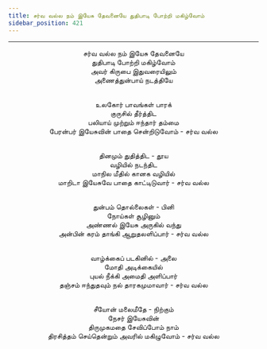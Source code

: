 ```yaml
---
title: சர்வ வல்ல நம் இயேசு தேவனையே துதிபாடி போற்றி மகிழ்வோம்
sidebar_position: 421
---
```


---
<center>
சர்வ வல்ல நம் இயேசு தேவனையே<br/>
துதிபாடி போற்றி மகிழ்வோம்<br/>
அவர் கிருபை இதுவரையிலும்<br/>
அணைத்துன்பாய் நடத்தியே<br/><br/>

உலகோர் பாவங்கள் பாரக்<br/>
குருசில் தீர்த்திட<br/>
பலியாய் முற்றும் ஈந்தார் தம்மை<br/>
பேரன்பர் இயேசுவின் பாதை சென்றிடுவோம்    - சர்வ வல்ல<br/><br/>

தினமும் துதித்திட - தூய<br/>
வழியில் நடந்திட<br/>
மாநில மீதில் கானக வழியில்<br/>
மாறிடா இயேசுவே பாதை காட்டிடுவார்        - சர்வ வல்ல<br/><br/>

துன்பம் தொல்லைகள் - பினி<br/>
நோய்கள் சூழினும்<br/>
அண்ணல் இயேசு அருகில் வந்து<br/>
அன்பின் கரம் தாங்கி ஆறுதலளிப்பார்        - சர்வ வல்ல<br/><br/>

வாழ்க்கைப் படகினில் - அலை<br/>
மோதி அடிக்கையில்<br/>
புயல் நீக்கி அமைதி அளிப்பார்<br/>
தஞ்சம் ஈந்துதவும் நல் தாரகமுமாவார்        - சர்வ வல்ல<br/><br/>

சீயோன் மலைமீதே - நிற்கும்<br/>
நேசர் இயேசுவின்<br/>
திருமுகமதை சேவிப்போம் நாம்<br/>
திரசித்தம் செய்தென்றும் அவரில் மகிழுவோம்    - சர்வ வல்ல
</center>